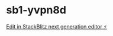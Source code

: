# sb1-yvpn8d

[Edit in StackBlitz next generation editor ⚡️](https://stackblitz.com/~/github.com/fabrizzio-2/sb1-yvpn8d)